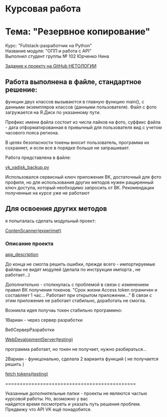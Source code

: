 # Курсовая работа

# Тема: "Резервное копирование"

Курс: "Fullstack-разработчик на Python"\
Название модуля: "ОПП и работа c API"\
Выполнил студент группы № 102 Юрченко Нина

[Задание к проекту на GitHub НЕТОЛОГИИ](https://github.com/netology-code/)

## Работа выполнена в файле, стандартное решение:
функции двух классов вызываются в главную функцию main(),
с данными экземпляров классов (данными пользователя).
Файл с фото загружается на Я.Диск по указанному пути.

Префикс имени файла состоит из числа лайков на фото, суффикс файла -
дата отформатированная в привычный для пользователя вид с учетом часового пояса региона.

В целях безопасности токены вносит пользователь, программа их сохраняет,
и если все в порядке больше не запрашивает.

Работа представлена в файле:

[vk_yadisk_backup.py](/vk_yadisk_backup.py)

Использовался сервисный ключ приложения ВК, достаточный для фото профиля,
но для использования других методов нужен ращиренный ключ доступа,
который необходимо запросить от ВК. Рекомендации полученные на курсе уже не работают

## Для освоения других методов 
я попыталась сделать модульный проект:

[ContenScanner(experimet)](/ContenScanner(experimet)/)

### Описание проекта

[app_description](/ContenScanner(experimet)/app_description)

До конца не смогла решить ошибки, прежде всего - импортируемые файлвы не видят модулей
(делала по инструкции импорта , не работает...)

Дополнительно - столкнулась с проблемой в связи с изменением правил ВК
получения токенов. "Срок жизни Acсess token ограничен и составляет 1 час...
Работает при открытом приложении..."
В связи с этим приложение не работает стабильно, доработать не смогла.

Возникла идея получаь токен стабильно программно:

1Вариан - через сервер разработки

ВебСерверРазработки

[WebDevalopmentServer(testing)](/WebDevalopmentServer(testing)/)

программа работает, но токен не получает, нужно разбираться...

2Вариан - функцонально, сделала 2 варианта функций
( не получается решить )

[fetch tokens(testing)](/fetch%20tokens(testing)/)

=============================================

Указанные дополнительные папки - проекты не являются частью курсовой работы. Но, возможно у вас  
найдется время посмотреть и указать путь решения проблем. Предвижу что API VK ещё понадобится.
